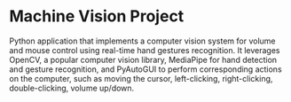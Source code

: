 # Machine Vision Project 

Python application that implements a computer vision system for volume and mouse control using real-time hand gestures recognition. It leverages OpenCV, a popular computer vision library, MediaPipe for hand detection and gesture recognition, and PyAutoGUI to perform corresponding actions on the computer, such as moving the cursor, left-clicking, right-clicking, double-clicking, volume up/down.
